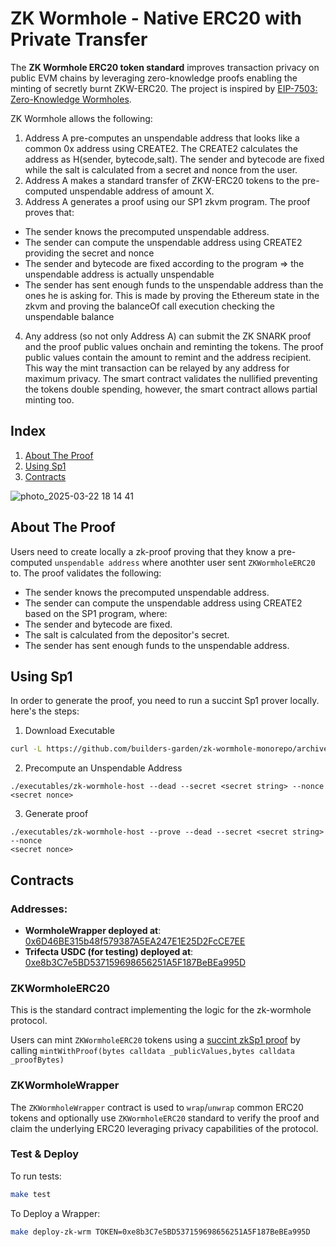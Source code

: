 # ZK Wormhole - Native ERC20 with Private Transfer
The **ZK Wormhole ERC20 token standard**  improves transaction privacy on public EVM chains by leveraging zero-knowledge proofs enabling the minting of secretly burnt ZKW-ERC20. 
The project is inspired by [EIP-7503: Zero-Knowledge Wormholes](https://eips.ethereum.org/EIPS/eip-7503).

ZK Wormhole allows the following:
1) Address A pre-computes an unspendable address that looks like a common 0x address using CREATE2. The CREATE2 calculates the address as H(sender, bytecode,salt). The sender and bytecode are fixed while the salt is calculated from a secret and nonce from the user.
2) Address A makes a standard transfer of ZKW-ERC20 tokens to the pre-computed unspendable address of amount X.
3)  Address A generates a proof using our SP1 zkvm program. The proof proves that:
   - The sender knows the precomputed unspendable address.
   - The sender can compute the unspendable address using CREATE2 providing the secret and nonce
- The sender and bytecode are fixed according to the program => the unspendable address is actually unspendable
- The sender has sent enough funds to the unspendable address than the ones he is asking for. This is made by proving the Ethereum state in the zkvm and proving the balanceOf call execution checking the unspendable balance
4) Any address (so not only Address A) can submit the ZK SNARK proof and the proof public values onchain and reminting the tokens. The proof public values contain the amount to remint and the address recipient. This way the mint transaction can be relayed by any address for maximum privacy. The smart contract validates the nullified preventing the tokens double spending, however, the smart contract allows partial minting too.


## Index

1. [About The Proof](#about-the-proof)
2. [Using Sp1](#using-sp1)
3. [Contracts](#contracts)

![photo_2025-03-22 18 14 41](https://github.com/user-attachments/assets/477b707f-f6c6-4740-99ef-db4ba312bd4d)

## About The Proof

Users need to create locally a zk-proof proving that they know a pre-computed `unspendable address` where anothter user sent `ZKWormholeERC20` to.
The proof validates the following:

- The sender knows the precomputed unspendable address.
- The sender can compute the unspendable address using CREATE2 based on the SP1 program, where:
- The sender and bytecode are fixed.
- The salt is calculated from the depositor's secret.
- The sender has sent enough funds to the unspendable address.

## Using Sp1
In order to generate the proof, you need to run a succint Sp1 prover locally. here's the steps:

1. Download Executable
```bash
curl -L https://github.com/builders-garden/zk-wormhole-monorepo/archive/refs/heads/main.tar.gz | tar xz --strip-components=1 "main/executables"
```

2. Precompute an Unspendable Address
```
./executables/zk-wormhole-host --dead --secret <secret string> --nonce 
<secret nonce>
```

3. Generate proof
```
./executables/zk-wormhole-host --prove --dead --secret <secret string> --nonce 
<secret nonce>
```

## Contracts

### Addresses:

- **WormholeWrapper deployed at**: [0x6D46BE315b48f579387A5EA247E1E25D2FcCE7EE](https://holesky.etherscan.io/address/0x6D46BE315b48f579387A5EA247E1E25D2FcCE7EE#readContract)
- **Trifecta USDC (for testing) deployed at**: [0xe8b3C7e5BD537159698656251A5F187BeBEa995D](https://holesky.etherscan.io/token/0xe8b3c7e5bd537159698656251a5f187bebea995d?a=0xb80f75bb1a766bc6269d2eb205ed7c986513bc0b#readContract)

### ZKWormholeERC20

This is the standard contract implementing the logic for the zk-wormhole protocol.

Users can mint `ZKWormholeERC20` tokens using a [succint zkSp1 proof](https://docs.succinct.xyz/docs/sp1/introduction) by calling `mintWithProof(bytes calldata _publicValues,bytes calldata _proofBytes)`

### ZKWormholeWrapper

The `ZKWormholeWrapper` contract is used to `wrap`/`unwrap` common ERC20 tokens and optionally use
`ZKWormholeERC20` standard to verify the proof and claim the underlying ERC20 leveraging privacy capabilities of the protocol.

### Test & Deploy

To run tests:

```bash
make test
```

To Deploy a Wrapper:

```bash
make deploy-zk-wrm TOKEN=0xe8b3C7e5BD537159698656251A5F187BeBEa995D
```

